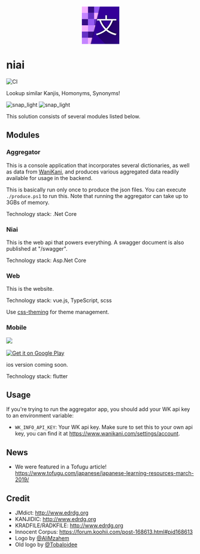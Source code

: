 <p align="center">
  <img align="center" width="100px" height="100px" src="logo/logo.svg">
</p>

# niai

![CI](https://github.com/mrahhal/niai/workflows/CI/badge.svg)

Lookup similar Kanjis, Homonyms, Synonyms!

![snap_light](images/snap_light.png)
![snap_light](images/snap_dark.png)

This solution consists of several modules listed below.

## Modules

### Aggregator

This is a console application that incorporates several dictionaries, as well as data from [WaniKani](https://www.wanikani.com), and produces various aggregated data readily available for usage in the backend.

This is basically run only once to produce the json files. You can execute `./produce.ps1` to run this.
Note that running the aggregator can take up to 3GBs of memory.

Technology stack: .Net Core

### Niai

This is the web api that powers everything. A swagger document is also published at "/swagger".

Technology stack: Asp.Net Core

### Web

This is the website.

Technology stack: vue.js, TypeScript, scss

Use [css-theming](https://github.com/mrahhal/css-theming) for theme management.

### Mobile

<img src="https://raw.githubusercontent.com/mrahhal/niai/main/images/snap_mobile.png" width="300" />

<a href='https://play.google.com/store/apps/details?id=net.mrahhal.niai&pcampaignid=MKT-Other-global-all-co-prtnr-py-PartBadge-Mar2515-1'><img height="100" alt='Get it on Google Play' src='https://play.google.com/intl/en_us/badges/images/generic/en_badge_web_generic.png'/></a>

ios version coming soon.

Technology stack: flutter

## Usage

If you're trying to run the aggregator app, you should add your WK api key to an environment variable:

- `WK_INFO_API_KEY`: Your WK api key. Make sure to set this to your own api key, you can find it at https://www.wanikani.com/settings/account.

## News

- We were featured in a Tofugu article! https://www.tofugu.com/japanese/japanese-learning-resources-march-2019/

## Credit

- JMdict: http://www.edrdg.org
- KANJIDIC: http://www.edrdg.org
- KRADFILE/RADKFILE: http://www.edrdg.org
- Innocent Corpus: https://forum.koohii.com/post-168613.html#pid168613
- Logo by [@AliMzahem](https://github.com/AliMzahem)
- Old logo by [@Tobaloidee](https://github.com/Tobaloidee)
